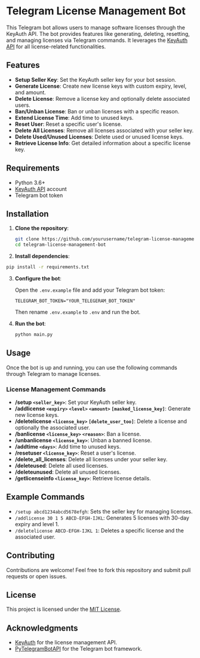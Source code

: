 
# Telegram License Management Bot

This Telegram bot allows users to manage software licenses through the KeyAuth API. The bot provides features like generating, deleting, resetting, and managing licenses via Telegram commands. It leverages the [KeyAuth API](https://keyauth.cc) for all license-related functionalities.

## Features

- **Setup Seller Key**: Set the KeyAuth seller key for your bot session.
- **Generate License**: Create new license keys with custom expiry, level, and amount.
- **Delete License**: Remove a license key and optionally delete associated users.
- **Ban/Unban License**: Ban or unban licenses with a specific reason.
- **Extend License Time**: Add time to unused keys.
- **Reset User**: Reset a specific user's license.
- **Delete All Licenses**: Remove all licenses associated with your seller key.
- **Delete Used/Unused Licenses**: Delete used or unused license keys.
- **Retrieve License Info**: Get detailed information about a specific license key.

## Requirements

- Python 3.6+
- [KeyAuth API](https://keyauth.cc) account
- Telegram bot token

## Installation

1. **Clone the repository**:

   ```bash
   git clone https://github.com/yourusername/telegram-license-management-bot.git
   cd telegram-license-management-bot
   ```

2. **Install dependencies**:

```bash
pip install -r requirements.txt
```

3. **Configure the bot**:

   Open the `.env.example` file and add your Telegram bot token:

   ```env
   TELEGRAM_BOT_TOKEN="YOUR_TELEGERAM_BOT_TOKEN"
   ```
   Then rename `.env.example` to `.env` and run the bot.

4. **Run the bot**:

   ```bash
   python main.py
   ```

## Usage

Once the bot is up and running, you can use the following commands through Telegram to manage licenses.

### License Management Commands

- **/setup `<seller_key>`**: Set your KeyAuth seller key.
- **/addlicense `<expiry>` `<level>` `<amount>` `[masked_license_key]`**: Generate new license keys.
- **/deletelicense `<license_key>` `[delete_user_too]`**: Delete a license and optionally the associated user.
- **/banlicense `<license_key>` `<reason>`**: Ban a license.
- **/unbanlicense `<license_key>`**: Unban a banned license.
- **/addtime `<days>`**: Add time to unused keys.
- **/resetuser `<license_key>`**: Reset a user's license.
- **/delete_all_licenses**: Delete all licenses under your seller key.
- **/deleteused**: Delete all used licenses.
- **/deleteunused**: Delete all unused licenses.
- **/getlicenseinfo `<license_key>`**: Retrieve license details.

## Example Commands

- `/setup abcd1234abcd5678efgh`: Sets the seller key for managing licenses.
- `/addlicense 30 1 5 ABCD-EFGH-IJKL`: Generates 5 licenses with 30-day expiry and level 1.
- `/deletelicense ABCD-EFGH-IJKL 1`: Deletes a specific license and the associated user.

## Contributing

Contributions are welcome! Feel free to fork this repository and submit pull requests or open issues.

## License

This project is licensed under the [MIT License](LICENSE).

## Acknowledgments

- [KeyAuth](https://keyauth.cc) for the license management API.
- [PyTelegramBotAPI](https://github.com/eternnoir/pyTelegramBotAPI) for the Telegram bot framework.
